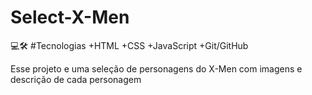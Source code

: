 # Select-X-Men

💻🛠️ #Tecnologias 
+HTML
+CSS
+JavaScript
+Git/GitHub

Esse projeto e uma seleção de personagens do X-Men com imagens e descrição de cada personagem
